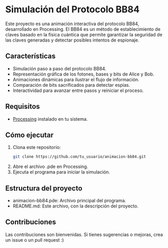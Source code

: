 # Simulación del Protocolo BB84

Este proyecto es una animación interactiva del protocolo BB84, desarrollado en Processing. El BB84 es un método de establecimiento de claves basado en la física cuántica que permite garantizar la seguridad de las claves generadas y detectar posibles intentos de espionaje.

## Características

- Simulación paso a paso del protocolo BB84.
- Representación gráfica de los fotones, bases y bits de Alice y Bob.
- Animaciones dinámicas para ilustrar el flujo de información.
- Comparación de bits sacrificados para detectar espías.
- Interactividad para avanzar entre pasos y reiniciar el proceso.

## Requisitos

- [Processing](https://processing.org/) instalado en tu sistema.

## Cómo ejecutar

1. Clona este repositorio:
   ```bash
   git clone https://github.com/tu_usuario/animacion-bb84.git
   ```
2. Abre el archivo .pde en Processing.
3. Ejecuta el programa para iniciar la simulación.

## Estructura del proyecto
- animacion-bb84.pde: Archivo principal del programa.
- README.md: Este archivo, con la descripción del proyecto.

## Contribuciones
Las contribuciones son bienvenidas. Si tienes sugerencias o mejoras, crea un issue o un pull request :)
